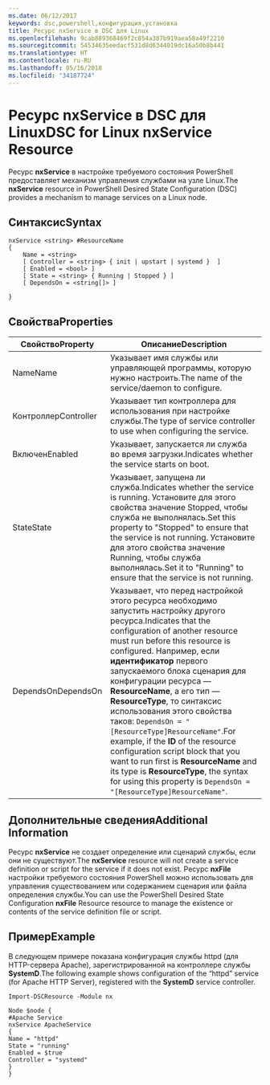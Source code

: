 ```yaml
---
ms.date: 06/12/2017
keywords: dsc,powershell,конфигурация,установка
title: Ресурс nxService в DSC для Linux
ms.openlocfilehash: 9cab889368469f2c854a387b919aea58a49f2210
ms.sourcegitcommit: 54534635eedacf531d8d6344019dc16a50b8b441
ms.translationtype: HT
ms.contentlocale: ru-RU
ms.lasthandoff: 05/16/2018
ms.locfileid: "34187724"
---
```

# <a name="dsc-for-linux-nxservice-resource"></a><span data-ttu-id="53b34-103">Ресурс nxService в DSC для Linux</span><span class="sxs-lookup"><span data-stu-id="53b34-103">DSC for Linux nxService Resource</span></span>

<span data-ttu-id="53b34-104">Ресурс **nxService** в настройке требуемого состояния PowerShell предоставляет механизм управления службами на узле Linux.</span><span class="sxs-lookup"><span data-stu-id="53b34-104">The **nxService** resource in PowerShell Desired State Configuration (DSC) provides a mechanism to manage services on a Linux node.</span></span>

## <a name="syntax"></a><span data-ttu-id="53b34-105">Синтаксис</span><span class="sxs-lookup"><span data-stu-id="53b34-105">Syntax</span></span>

```
nxService <string> #ResourceName
{
    Name = <string>
    [ Controller = <string> { init | upstart | systemd }  ]
    [ Enabled = <bool> ]
    [ State = <string> { Running | Stopped } ]
    [ DependsOn = <string[]> ]

}
```

## <a name="properties"></a><span data-ttu-id="53b34-106">Свойства</span><span class="sxs-lookup"><span data-stu-id="53b34-106">Properties</span></span>
|  <span data-ttu-id="53b34-107">Свойство</span><span class="sxs-lookup"><span data-stu-id="53b34-107">Property</span></span> |  <span data-ttu-id="53b34-108">Описание</span><span class="sxs-lookup"><span data-stu-id="53b34-108">Description</span></span> |
|---|---|
| <span data-ttu-id="53b34-109">Name</span><span class="sxs-lookup"><span data-stu-id="53b34-109">Name</span></span>| <span data-ttu-id="53b34-110">Указывает имя службы или управляющей программы, которую нужно настроить.</span><span class="sxs-lookup"><span data-stu-id="53b34-110">The name of the service/daemon to configure.</span></span>|
| <span data-ttu-id="53b34-111">Контроллер</span><span class="sxs-lookup"><span data-stu-id="53b34-111">Controller</span></span>| <span data-ttu-id="53b34-112">Указывает тип контроллера для использования при настройке службы.</span><span class="sxs-lookup"><span data-stu-id="53b34-112">The type of service controller to use when configuring the service.</span></span>|
| <span data-ttu-id="53b34-113">Включен</span><span class="sxs-lookup"><span data-stu-id="53b34-113">Enabled</span></span>| <span data-ttu-id="53b34-114">Указывает, запускается ли служба во время загрузки.</span><span class="sxs-lookup"><span data-stu-id="53b34-114">Indicates whether the service starts on boot.</span></span>|
| <span data-ttu-id="53b34-115">State</span><span class="sxs-lookup"><span data-stu-id="53b34-115">State</span></span>| <span data-ttu-id="53b34-116">Указывает, запущена ли служба.</span><span class="sxs-lookup"><span data-stu-id="53b34-116">Indicates whether the service is running.</span></span> <span data-ttu-id="53b34-117">Установите для этого свойства значение Stopped, чтобы служба не выполнялась.</span><span class="sxs-lookup"><span data-stu-id="53b34-117">Set this property to "Stopped" to ensure that the service is not running.</span></span> <span data-ttu-id="53b34-118">Установите для этого свойства значение Running, чтобы служба выполнялась.</span><span class="sxs-lookup"><span data-stu-id="53b34-118">Set it to "Running" to ensure that the service is not running.</span></span>|
| <span data-ttu-id="53b34-119">DependsOn</span><span class="sxs-lookup"><span data-stu-id="53b34-119">DependsOn</span></span> | <span data-ttu-id="53b34-120">Указывает, что перед настройкой этого ресурса необходимо запустить настройку другого ресурса.</span><span class="sxs-lookup"><span data-stu-id="53b34-120">Indicates that the configuration of another resource must run before this resource is configured.</span></span> <span data-ttu-id="53b34-121">Например, если **идентификатор** первого запускаемого блока сценария для конфигурации ресурса — **ResourceName**, а его тип — **ResourceType**, то синтаксис использования этого свойства таков: `DependsOn = "[ResourceType]ResourceName"`.</span><span class="sxs-lookup"><span data-stu-id="53b34-121">For example, if the **ID** of the resource configuration script block that you want to run first is **ResourceName** and its type is **ResourceType**, the syntax for using this property is `DependsOn = "[ResourceType]ResourceName"`.</span></span>|


## <a name="additional-information"></a><span data-ttu-id="53b34-122">Дополнительные сведения</span><span class="sxs-lookup"><span data-stu-id="53b34-122">Additional Information</span></span>

<span data-ttu-id="53b34-123">Ресурс **nxService** не создает определение или сценарий службы, если они не существуют.</span><span class="sxs-lookup"><span data-stu-id="53b34-123">The **nxService** resource will not create a service definition or script for the service if it does not exist.</span></span> <span data-ttu-id="53b34-124">Ресурс **nxFile** настройки требуемого состояния PowerShell можно использовать для управления существованием или содержанием сценария или файла определения службы.</span><span class="sxs-lookup"><span data-stu-id="53b34-124">You can use the PowerShell Desired State Configuration **nxFile** Resource resource to manage the existence or contents of the service definition file or script.</span></span>

## <a name="example"></a><span data-ttu-id="53b34-125">Пример</span><span class="sxs-lookup"><span data-stu-id="53b34-125">Example</span></span>

<span data-ttu-id="53b34-126">В следующем примере показана конфигурация службы httpd (для HTTP-сервера Apache), зарегистрированной на контроллере службы **SystemD**.</span><span class="sxs-lookup"><span data-stu-id="53b34-126">The following example shows configuration of the “httpd” service (for Apache HTTP Server), registered with the **SystemD** service controller.</span></span>

```
Import-DSCResource -Module nx

Node $node {
#Apache Service
nxService ApacheService
{
Name = "httpd"
State = "running"
Enabled = $true
Controller = "systemd"
}
}
```